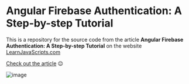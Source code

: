 # Angular Firebase Authentication: A Step-by-step Tutorial  
This is a repository for the source code from the article __Angular Firebase Authentication: A Step-by-step Tutorial__ on the website [LearnJavaScripts.com](LearnJavaScripts.com)

[Check out the article](https://learnjavascripts.com/development/web-development/frameworks/angular/angular-firebase-authentication-a-step-by-step-tutorial/#Integrate_Firebase_Into_Your_Angular_Application) 😉

![image](https://user-images.githubusercontent.com/61637268/206811558-9657e5aa-a75d-4449-94ce-77d8226f9cc0.png)
